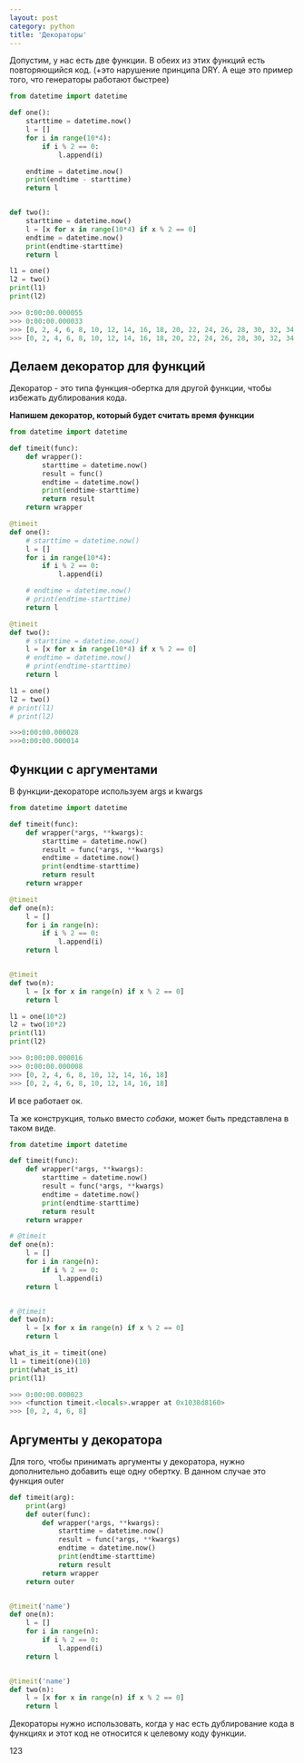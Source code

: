 ```yaml
---
layout: post
category: python
title: 'Декораторы'
---
```


Допустим, у нас есть две функции. В обеих из этих функций есть повторяющийся код. (+это нарушение принципа DRY. А еще это пример того, что генераторы работают быстрее)

```python
from datetime import datetime

def one():
    starttime = datetime.now()
    l = []
    for i in range(10*4):
        if i % 2 == 0:
            l.append(i)

    endtime = datetime.now()
    print(endtime - starttime)
    return l


def two():
    starttime = datetime.now()
    l = [x for x in range(10*4) if x % 2 == 0]
    endtime = datetime.now()
    print(endtime-starttime)
    return l

l1 = one()
l2 = two()
print(l1)
print(l2)

>>> 0:00:00.000055
>>> 0:00:00.000033
>>> [0, 2, 4, 6, 8, 10, 12, 14, 16, 18, 20, 22, 24, 26, 28, 30, 32, 34, 36, 38]
>>> [0, 2, 4, 6, 8, 10, 12, 14, 16, 18, 20, 22, 24, 26, 28, 30, 32, 34, 36, 38]
```

## Делаем декоратор для функций

Декоратор - это типа функция-обертка для другой функции, чтобы избежать дублирования кода.

**Напишем декоратор, который будет считать время функции**

```python
from datetime import datetime

def timeit(func):
    def wrapper():
        starttime = datetime.now()
        result = func()
        endtime = datetime.now()
        print(endtime-starttime)
        return result
    return wrapper

@timeit
def one():
    # starttime = datetime.now()
    l = []
    for i in range(10*4):
        if i % 2 == 0:
            l.append(i)

    # endtime = datetime.now()
    # print(endtime-starttime)
    return l

@timeit
def two():
    # starttime = datetime.now()
    l = [x for x in range(10*4) if x % 2 == 0]
    # endtime = datetime.now()
    # print(endtime-starttime)
    return l

l1 = one()
l2 = two()
# print(l1)
# print(l2)

>>>0:00:00.000028
>>>0:00:00.000014
```


## Функции с аргументами

В функции-декораторе используем args и kwargs

```python
from datetime import datetime

def timeit(func):
    def wrapper(*args, **kwargs):
        starttime = datetime.now()
        result = func(*args, **kwargs)
        endtime = datetime.now()
        print(endtime-starttime)
        return result
    return wrapper

@timeit
def one(n):
    l = []
    for i in range(n):
        if i % 2 == 0:
            l.append(i)
    return l


@timeit
def two(n):
    l = [x for x in range(n) if x % 2 == 0]
    return l

l1 = one(10*2)
l2 = two(10*2)
print(l1)
print(l2)

>>> 0:00:00.000016
>>> 0:00:00.000008
>>> [0, 2, 4, 6, 8, 10, 12, 14, 16, 18]
>>> [0, 2, 4, 6, 8, 10, 12, 14, 16, 18]
```

И все работает ок.

Та же конструкция, только вместо *собаки*, может быть представлена в таком виде.

```python
from datetime import datetime

def timeit(func):
    def wrapper(*args, **kwargs):
        starttime = datetime.now()
        result = func(*args, **kwargs)
        endtime = datetime.now()
        print(endtime-starttime)
        return result
    return wrapper

# @timeit
def one(n):
    l = []
    for i in range(n):
        if i % 2 == 0:
            l.append(i)
    return l


# @timeit
def two(n):
    l = [x for x in range(n) if x % 2 == 0]
    return l

what_is_it = timeit(one)
l1 = timeit(one)(10)
print(what_is_it)
print(l1)

>>> 0:00:00.000023
>>> <function timeit.<locals>.wrapper at 0x1038d8160>
>>> [0, 2, 4, 6, 8]
```

## Аргументы у декоратора

Для того, чтобы принимать аргументы у декоратора, нужно дополнительно добавить еще одну обертку. В данном случае это функция outer

```python
def timeit(arg):
    print(arg)
    def outer(func):
        def wrapper(*args, **kwargs):
            starttime = datetime.now()
            result = func(*args, **kwargs)
            endtime = datetime.now()
            print(endtime-starttime)
            return result
        return wrapper
    return outer


@timeit('name')
def one(n):
    l = []
    for i in range(n):
        if i % 2 == 0:
            l.append(i)
    return l


@timeit('name')
def two(n):
    l = [x for x in range(n) if x % 2 == 0]
    return l
```

Декораторы нужно использовать, когда у нас есть дублирование кода в функциях и этот код не относится к целевому коду функции.















123

